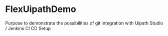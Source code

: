 # FlexUipathDemo
Purpose to demonstrate the possibilities of git integration with Uipath Studio / Jenkins CI CD Setup 
